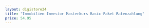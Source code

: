 ```yaml
---
layout: digistore24
title: "Immobilien Investor Masterkurs Basic-Paket Ratenzahlung"
price: 54.95
---
```

